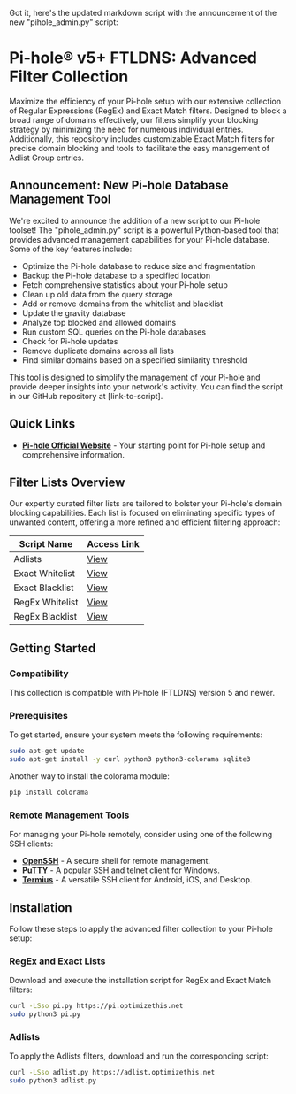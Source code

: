Got it, here's the updated markdown script with the announcement of the new "pihole_admin.py" script:

# Pi-hole® v5+ FTLDNS: Advanced Filter Collection
Maximize the efficiency of your Pi-hole setup with our extensive collection of Regular Expressions (RegEx) and Exact Match filters. Designed to block a broad range of domains effectively, our filters simplify your blocking strategy by minimizing the need for numerous individual entries. Additionally, this repository includes customizable Exact Match filters for precise domain blocking and tools to facilitate the easy management of Adlist Group entries.

## Announcement: New Pi-hole Database Management Tool
We're excited to announce the addition of a new script to our Pi-hole toolset! The "pihole_admin.py" script is a powerful Python-based tool that provides advanced management capabilities for your Pi-hole database. Some of the key features include:

- Optimize the Pi-hole database to reduce size and fragmentation
- Backup the Pi-hole database to a specified location
- Fetch comprehensive statistics about your Pi-hole setup
- Clean up old data from the query storage
- Add or remove domains from the whitelist and blacklist
- Update the gravity database
- Analyze top blocked and allowed domains
- Run custom SQL queries on the Pi-hole databases
- Check for Pi-hole updates
- Remove duplicate domains across all lists
- Find similar domains based on a specified similarity threshold

This tool is designed to simplify the management of your Pi-hole and provide deeper insights into your network's activity. You can find the script in our GitHub repository at [link-to-script].

## Quick Links
- **[Pi-hole Official Website](https://pi-hole.net/)** - Your starting point for Pi-hole setup and comprehensive information.

## Filter Lists Overview
Our expertly curated filter lists are tailored to bolster your Pi-hole's domain blocking capabilities. Each list is focused on eliminating specific types of unwanted content, offering a more refined and efficient filtering approach:

| Script Name         | Access Link                                                                                     |
|---------------------|-------------------------------------------------------------------------------------------------|
| Adlists             | [View](https://raw.githubusercontent.com/slyfox1186/pihole-regex/main/domains/adlists.txt)       |
| Exact Whitelist     | [View](https://raw.githubusercontent.com/slyfox1186/pihole-regex/main/domains/exact-whitelist.sql) |
| Exact Blacklist     | [View](https://raw.githubusercontent.com/slyfox1186/pihole-regex/main/domains/exact-blacklist.sql) |
| RegEx Whitelist     | [View](https://raw.githubusercontent.com/slyfox1186/pihole-regex/main/domains/regex-whitelist.sql) |
| RegEx Blacklist     | [View](https://raw.githubusercontent.com/slyfox1186/pihole-regex/main/domains/regex-blacklist.sql) |

## Getting Started
### Compatibility
This collection is compatible with Pi-hole (FTLDNS) version 5 and newer.

### Prerequisites
To get started, ensure your system meets the following requirements:

```bash
sudo apt-get update
sudo apt-get install -y curl python3 python3-colorama sqlite3
```

Another way to install the colorama module:

```bash
pip install colorama
```

### Remote Management Tools
For managing your Pi-hole remotely, consider using one of the following SSH clients:

- **[OpenSSH](https://www.openssh.com/)** - A secure shell for remote management.
- **[PuTTY](https://www.putty.org/)** - A popular SSH and telnet client for Windows.
- **[Termius](https://termius.com/)** - A versatile SSH client for Android, iOS, and Desktop.

## Installation
Follow these steps to apply the advanced filter collection to your Pi-hole setup:

### RegEx and Exact Lists
Download and execute the installation script for RegEx and Exact Match filters:

```bash
curl -LSso pi.py https://pi.optimizethis.net
sudo python3 pi.py
```

### Adlists
To apply the Adlists filters, download and run the corresponding script:

```bash
curl -LSso adlist.py https://adlist.optimizethis.net
sudo python3 adlist.py
```
